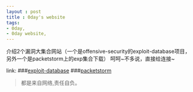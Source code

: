 ```yaml
---
layout : post
title : 0day's website 
tags:
- 0day,
- 0day website,
---
```

  
介绍2个漏洞大集合网站（一个是offensive-security的exploit-database项目，另外一个是packetstorm上的exp集合下载）
呵呵~不多说，直接给连接~

link:
###[exploit-database](https://github.com/offensive-security/exploit-database)
###[packetstorm](http://packetstormsecurity.com/files/author/9331/)

> 都是来自网络,责任自负。
